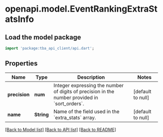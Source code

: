 # openapi.model.EventRankingExtraStatsInfo

## Load the model package

```dart
import 'package:tba_api_client/api.dart';
```

## Properties

| Name          | Type       | Description                                                                                             | Notes             |
| ------------- | ---------- | ------------------------------------------------------------------------------------------------------- | ----------------- |
| **precision** | **num**    | Integer expressing the number of digits of precision in the number provided in &#x60;sort_orders&#x60;. | [default to null] |
| **name**      | **String** | Name of the field used in the &#x60;extra_stats&#x60; array.                                            | [default to null] |

[[Back to Model list]](../README.md#documentation-for-models) [[Back to API list]](../README.md#documentation-for-api-endpoints) [[Back to README]](../README.md)
